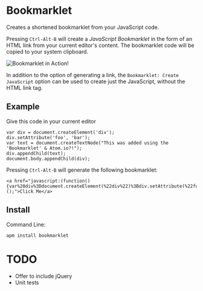# Bookmarklet

Creates a shortened bookmarklet from your JavaScript code.

Pressing `Ctrl-Alt-B` will create a _JavaScript Bookmarklet_ in the form of an HTML link from your current editor's content. The bookmarklet code will be copied to your system clipboard.

![Bookmarklet in Action!](https://raw.githubusercontent.com/nwinkler/bookmarklet/master/bookmarklet.gif)

In addition to the option of generating a link, the `Bookmarklet: Create JavaScript` option can be used to create just the JavaScript, without the HTML link tag.

## Example

Give this code in your current editor

```
var div = document.createElement('div');
div.setAttribute('foo', 'bar');
var text = document.createTextNode("This was added using the 'Bookmarklet' & Atom.io?!");
div.appendChild(text);
document.body.appendChild(div);
```

Pressing `Ctrl-Alt-B` will generate the following bookmarklet:

```
<a href="javascript:(function(){var%20div%3Ddocument.createElement(%22div%22)%3Bdiv.setAttribute(%22foo%22%2C%22bar%22)%3Bvar%20text%3Ddocument.createTextNode(%22This%20was%20added%20using%20the%20'Bookmarklet'%20%26%20Atom.io%3F!%22)%3Bdiv.appendChild(text)%2Cdocument.body.appendChild(div)%3B})();">Click Me</a>
```

## Install

Command Line:

```
apm install bookmarklet
```

# TODO

* Offer to include jQuery
* Unit tests

